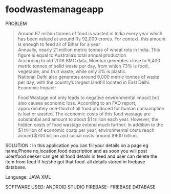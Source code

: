 # foodwastemanageapp
PROBLEM
> Around 67 million tonnes of food is wasted in India every year which has been valued at around Rs 92,000 crores. For context, this amount is enough to feed all of Bihar for a year    
> Annually, nearly 21 million metric tonnes of wheat rots in India. This figure is equal to Australia’s total annual production    
> According to old 2018 BMC data, Mumbai generates close to 9,400 metric tonnes of solid waste per day, from which 73% is food, vegetable, and fruit waste, while only 3% is plastic.     
> National Delhi also generates around 9,000 metric tonnes of waste per day, with the country’s largest landfill located in East Delhi.    
> Economic Impact:    
>     
> Food Wastage not only leads to negative environmental impact but also causes economic loss. According to an FAO report, approximately one-third of all food produced for human consumption is lost or wasted. The economic costs of this food wastage are substantial and amount to about $1 trillion each year. However, the hidden costs of food wastage extend much further.  In addition to the $1 trillion of economic costs per year, environmental costs reach around $700 billion and social costs around $900 billion.    
 
 SOLUTION :
 In this application you can fill your details on a page eg name,Phone no,location,food description and as soon you will post user/food seeker can get all food details in feed
 and user can delete the item from feed if he/she got that food.
 all details stored in firebase database.
 
 Language:
 JAVA
 XML
 
 SOFTWARE USED:
 ANDROID STUDIO
 FIREBASE- FIREBASE DATABASE
 

